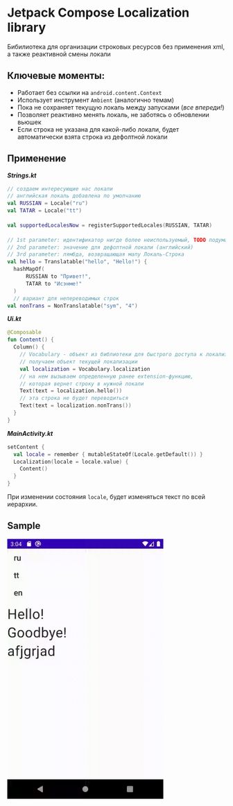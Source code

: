 # Jetpack Compose Localization library  
  
Бибилиотека для организации строковых ресурсов без применения xml, а также реактивной смены локали  

Ключевые моменты:
-
- Работает без ссылки на `android.content.Context`
- Использует инструмент `Ambient` (аналогично темам)
- Пока не сохраняет текущую локаль между запусками (*все впереди!*)
- Позволяет реактивно менять локаль, не заботясь о обновлении вьюшек
- Если строка не указана для какой-либо локали, будет автоматически взята строка из дефолтной локали

Применение
-
**_Strings.kt_**
```kotlin
// создаем интересующие нас локали 
// английская локаль добавлена по умолчанию
val RUSSIAN = Locale("ru")  
val TATAR = Locale("tt")  
  
val supportedLocalesNow = registerSupportedLocales(RUSSIAN, TATAR)  
  
// 1st parameter: идентификатор нигде более неиспользуемый, TODO подумать как убрать
// 2nd parameter: значение для дефолтной локали (английский)
// 3rd parameter: лямбда, возвращающая мапу Локаль-Строка
val hello = Translatable("hello", "Hello!") {  
  hashMapOf(  
      RUSSIAN to "Привет!",  
	  TATAR to "Исэнме!"  
  )
  // вариант для непереводимых строк
val nonTrans = NonTranslatable("sym", "4")
```

**_Ui.kt_**
```kotlin
@Composable
fun Content() {
  Column() {
    // Vocabulary - объект из библиотеки для быстрого доступа к локализации
    // получаем объект текущей локализации
    val localization = Vocabulary.localization  
    // на нем вызываем определенную ранее extension-функцию, 
    // которая вернет строку в нужной локали
    Text(text = localization.hello())
    // эта строка не будет переводиться
    Text(text = localization.nonTrans())
  }
}
```

**_MainActivity.kt_**
```kotlin
setContent {
  val locale = remember { mutableStateOf(Locale.getDefault()) }  
  Localization(locale = locale.value) {
    Content()
  }
}
```
При изменении состояния `locale`, будет изменяться текст по всей иерархии.

Sample
-
<img height="600px" src="media/localization.gif"/>